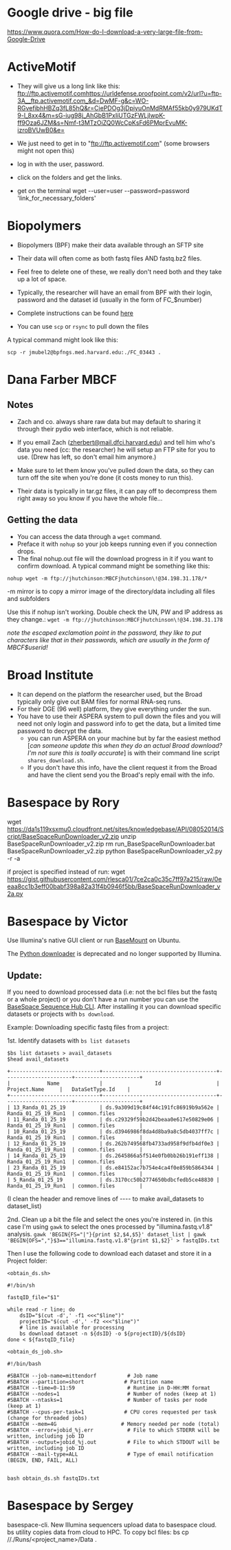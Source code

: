 # Google drive - big file
https://www.quora.com/How-do-I-download-a-very-large-file-from-Google-Drive

# ActiveMotif

- They will give us a long link like this: ftp://ftp.activemotif.com<https://urldefense.proofpoint.com/v2/url?u=ftp-3A__ftp.activemotif.com_&d=DwMF-g&c=WO-RGvefibhHBZq3fL85hQ&r=CiePDOg3jDpiyuOnMdRMAf55kb0y979UKdT9-l_8xx4&m=sG-iug98j_AhGbB1PxIiUTGzFWLjIwpK-ff9Oza6JZM&s=Nmf-t3MTzOiZQ0WcCpKsFd6PMprEvuMK-izroBVUwB0&e=>

- We just need to get in to "ftp://ftp.activemotif.com" (some browsers might not open this)

- log in with the user, password.

- click on the folders and get the links.

- get on the terminal wget --user=user --password=password 'link_for_necessary_folders'

# Biopolymers

- Biopolymers (BPF) make their data available through an SFTP site

- Their data will often come as both fastq files AND fastq.bz2 files.
- Feel free to delete one of these, we really don't need both and they take up a lot of space.

- Typically, the researcher will have an email from BPF with their login, password and the dataset id (usually in the form of FC_$number)
- Complete instructions can be found [here](https://genome.med.harvard.edu/documents/illumina/BPFNGS_FTP_Instructions.pdf)
- You can use `scp` or `rsync` to pull down the files

A typical command might look like this:

`scp -r jmubel2@bpfngs.med.harvard.edu:./FC_03443 . `


# Dana Farber MBCF

## Notes
- Zach and co. always share raw data but may default to sharing it through their pydio web interface, which is not reliable.

- If you email Zach (zherbert@mail.dfci.harvard.edu) and tell him who's data you need (cc: the researcher) he will setup an FTP site for you to use. (Drew has left, so don't email him anymore.)

- Make sure to let them know you've pulled down the data, so they can turn off the site when you're done (it costs money to run this).

- Their data is typically in tar.gz files, it can pay off to decompress them right away so you know if you have the whole file...

## Getting the data

- You can access the data through a `wget` command.
- Preface it with `nohup` so your job keeps running even if you connection drops.
- The final nohup.out file will the download progress in it if you want to confirm download.
A typical command might be something like this:

`nohup wget -m ftp://jhutchinson:MBCFjhutchinson\!@34.198.31.178/*`

-m mirror is to copy a mirror image of the directory/data including all files and subfolders

Use this if nohup isn't working. Double check the UN, PW and IP address as they change.:
`wget -m ftp://jhutchinson:MBCFjhutchinson\!@34.198.31.178`

*note the escaped exclamation point in the password, they like to put characters like that in their passwords, which are usually in the form of MBCF$userid!*

# Broad Institute

- It can depend on the platform the researcher used, but the Broad typically only give out BAM files for normal RNA-seq runs.
- For their DGE (96 well) platform, they give everything under the sun.
- You have to use their ASPERA system to pull down the files and you will need not only login and password info to get the data, but a limited time password to decrypt the data.
  - you can run ASPERA on your machine but by far the easiest method [*can someone update this when they do an actual Broad download? I'm not sure this is toally accurate*] is with their command line script `shares_download.sh`.
  - If you don't have this info, have the client request it from the Broad and have the client send you the Broad's reply email with the info.

# Basespace by Rory
wget https://da1s119xsxmu0.cloudfront.net/sites/knowledgebase/API/08052014/Script/BaseSpaceRunDownloader_v2.zip
unzip BaseSpaceRunDownloader_v2.zip
rm run_BaseSpaceRunDownloader.bat  BaseSpaceRunDownloader_v2.zip
python BaseSpaceRunDownloader_v2.py -r <Run ID> -a <access token>

if project is specified instead of run:
wget https://gist.githubusercontent.com/rlesca01/7ce2ca0c35c7ff97a215/raw/0eeaa8cc1b3eff00babf398a82a31f4b0946f5bb/BaseSpaceRunDownloader_v2a.py

# Basespace by Victor

Use Illumina's native GUI client or run [BaseMount](https://basemount.basespace.illumina.com) on Ubuntu.

The [Python downloader](https://support.basespace.illumina.com/knowledgebase/articles/403618-python-run-downloader) is deprecated and no longer supported by Illumina.

## Update:

If you need to download processed data (i.e: not the bcl files but the fastq or a whole project) or you don't have a run number you can use the [BaseSpace Sequence Hub CLI](https://developer.basespace.illumina.com/docs/content/documentation/cli/cli-overview#Entitiesandsub-entities). After installing it you can download specific datasets or projects with ```bs download```.

Example: Downloading specific fastq files from a project:

1st. Identify datasets with ```bs list datasets```
```
$bs list datasets > avail_datasets
$head avail_datasets

+-----------------------------+-------------------------------------+----------------------+---------------------+
|            Name             |                 Id                  |     Project.Name     |   DataSetType.Id    |
+-----------------------------+-------------------------------------+----------------------+---------------------+
| 13_Randa_01_25_19           | ds.9a309d19c84f44c191fc86919b9a562e | Randa_01_25_19_Run1  | common.files        |
| 11_Randa_01_25_19           | ds.c29329f59b2d42beaa0e617e50829e06 | Randa_01_25_19_Run1  | common.files        |
| 10_Randa_01_25_19           | ds.d3946986f8da4d8ba9a8c5db4037ff7c | Randa_01_25_19_Run1  | common.files        |
| 12_Randa_01_25_19           | ds.262b749568fb4733ad958f9dfb4df0e3 | Randa_01_25_19_Run1  | common.files        |
| 14_Randa_01_25_19           | ds.2645866a5f514e0fb0bb26b191eff138 | Randa_01_25_19_Run1  | common.files        |
| 23_Randa_01_25_19           | ds.e84152ac7b754e4ca4f0e859b5864344 | Randa_01_25_19_Run1  | common.files        |
| 5_Randa_01_25_19            | ds.3170cc50b2774650bdbcfedb5ce48830 | Randa_01_25_19_Run1  | common.files        |
```
(I clean the header and remove lines of ---- to make avail_datasets to dataset_list)

2nd. Clean up a bit the file and select the ones you're instered in. (in this case I'm using `gawk` to select the ones processed by "illumina.fastq.v1.8" analysis.
```gawk 'BEGIN{FS="|"}{print $2,$4,$5}' dataset_list | gawk 'BEGIN{OFS=","}$3=="illumina.fastq.v1.8"{print $1,$2}' > fastqIDs.txt```

Then I use the following code to download each dataset and store it in a Project folder:

`<obtain_ds.sh>`

```
#!/bin/sh

fastqID_file="$1"

while read -r line; do
    dsID="$(cut -d',' -f1 <<<"$line")"
    projectID="$(cut -d',' -f2 <<<"$line")"
	# line is available for processing
	bs download dataset -n ${dsID} -o ${projectID}/${dsID}
done < ${fastqID_file}
```

`<obtain_ds_job.sh>`
```
#!/bin/bash

#SBATCH --job-name=mittendorf          # Job name
#SBATCH --partition=short             # Partition name
#SBATCH --time=0-11:59                 # Runtime in D-HH:MM format
#SBATCH --nodes=1                      # Number of nodes (keep at 1)
#SBATCH --ntasks=1                     # Number of tasks per node (keep at 1)
#SBATCH --cpus-per-task=1             # CPU cores requested per task (change for threaded jobs)
#SBATCH --mem=4G                     # Memory needed per node (total)
#SBATCH --error=jobid_%j.err           # File to which STDERR will be written, including job ID
#SBATCH --output=jobid_%j.out          # File to which STDOUT will be written, including job ID
#SBATCH --mail-type=ALL                # Type of email notification (BEGIN, END, FAIL, ALL)


bash obtain_ds.sh fastqIDs.txt
```


# Basespace by Sergey
basespace-cli. New Illumina sequencers upload data to basespace cloud. bs utility copies data from cloud to HPC. To copy bcl files: bs cp //./Runs/<project_name>/Data .
